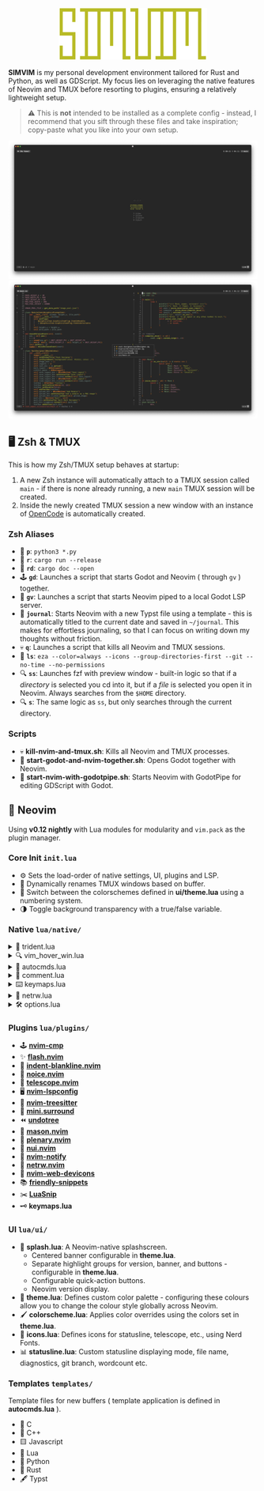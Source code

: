 <p align="center">
  <img src="media/simvim.png" width="300">
</p>

**SIMVIM** is my personal development environment tailored for Rust and Python, as well as GDScript. My focus lies on leveraging the native features of Neovim and TMUX before resorting to plugins, ensuring a relatively lightweight setup.

> ⚠️ This is **not** intended to be installed as a complete config - instead, I recommend that you sift through these files and take inspiration; copy-paste what you like into your own setup.

![1](media/1.png)
![2](media/2.png)

## 🖥️ Zsh & TMUX
This is how my Zsh/TMUX setup behaves at startup:
1. A new Zsh instance will automatically attach to a TMUX session called `main` - if there is none already running, a new `main` TMUX session will be created.
2. Inside the newly created TMUX session a new window with an instance of [OpenCode](https://opencode.ai/docs/) is automatically created.

### Zsh Aliases
- 🐍 **`p`**: `python3 *.py`
- 🦀 **`r`**: `cargo run --release`
- 🦀 **`rd`**: `cargo doc --open`
- 🕹️ **`gd`**: Launches a script that starts Godot and Neovim ( through `gv` ) together.
- 🚀 **`gv`**: Launches a script that starts Neovim piped to a local Godot LSP server.
- 📔 **`journal`**: Starts Neovim with a new Typst file using a template - this is automatically titled to the current date and saved in `~/journal`. This makes for effortless journaling, so that I can focus on writing down my thoughts without friction.
- 💀 **`q`**: Launches a script that kills all Neovim and TMUX sessions.
- 📂 **`ls`**: `eza --color=always --icons --group-directories-first --git --no-time --no-permissions`
- 🔍 **`ss`**: Launches fzf with preview window - built-in logic so that if a *directory* is selected you cd into it, but if a *file* is selected you open it in Neovim. Always searches from the `$HOME` directory.
- 🔍 **`s`**: The same logic as `ss`, but only searches through the current directory.

### Scripts
- 💀 **kill-nvim-and-tmux.sh**: Kills all Neovim and TMUX processes.
- 🚀 **start-godot-and-nvim-together.sh**: Opens Godot together with Neovim.
- 🔧 **start-nvim-with-godotpipe.sh**: Starts Neovim with GodotPipe for editing GDScript with Godot.

## 📝 Neovim
Using **v0.12 nightly** with Lua modules for modularity and `vim.pack` as the plugin manager.

### Core Init `init.lua`
- ⚙️ Sets the load-order of native settings, UI, plugins and LSP.
- 📌 Dynamically renames TMUX windows based on buffer.
- 🎨 Switch between the colorschemes defined in **ui/theme.lua** using a numbering system.
- 🌗 Toggle background transparency with a true/false variable.

### Native `lua/native/`

<details>
  <summary>🔱 trident.lua</summary>

<img src="media/trident.gif" width="400" />

A Neovim-native interpretation of [harpoon](https://github.com/ThePrimeagen/harpoon/tree/harpoon2).
- Buffers can not be added manually like in harpoon, but are instead added and subtracted from the list automatically.
- A maximum of 6 buffers are allowed on the list at once (to minimize visual noise) - this is easily configurable if you find it limiting.
- The list automatically rotates sequentially when any listed buffers are closed or deleted.
- Uses **nvim-web-devicons** to get filetype icons in the list - if **nvim-web-devicons** is malfunctioning or isn't installed, Trident defaults to a configurable fallback icon to avoid errors.
- Hit the prefix `"` to initiate Trident, then hit the number corresponding to the buffer you wish to open. The prefix is easily altered within **trident.lua**.

</details>

<details>
  <summary>🔍 vim_hover_win.lua</summary>

<img src="media/lsp_hover_win.gif" width="400" />

- Quick reference at cursor hover.
- Configurable max window size and width.
- No toggle, always on. To turn it off, do so manually in **init.lua**.

</details>

<details>
  <summary>🚀 autocmds.lua</summary>

#### Write & Formatting
- Autosave every 8th time normal mode is entered.
- Format buffer on save using LSP or Tree-sitter.
- Remove trailing whitespace, extra empty lines, and empty first lines.
- Export Typst files to PDF automatically.
- Make shell scripts executable on save.

#### File & Directory Management
- Load a template when opening a new file, if available.
- Automatically change working directory to current buffer's folder.
- Create directories automatically before saving files.
- Ensure undo directory exists.

#### Cursor Management
- Restore cursor position when reopening a buffer.
- Highlight cursorline in active windows (ignored in Telescope).
- Temporarily highlight yanked text.

#### Terminal Management
- Automatically enter insert mode in terminal buffers.
- Close terminal buffer when the process exits.

#### User Interface Tweaks
- Disable automatic comment insertion on new lines.
- Enable spell checking for text, markdown, and Typst files.
- Fold paragraphs separated by empty lines.
- Auto-resize splits when the window is resized.

</details>

<details>
  <summary>📝 comment.lua</summary>

Native commenting logic.

</details>

<details>
  <summary>⌨️ keymaps.lua</summary>

Note that I'm using my own Swedish version of Workman on a 42-key split keyboard, so my keymaps may not make sense for someone with (for example) a qwerty US-layout.

</details>

<details>
  <summary>📁 netrw.lua</summary>

Customization for the built-in file explorer, including keymaps.

</details>

<details>
  <summary>🛠️ options.lua</summary>

Global Neovim options.

</details>

### Plugins `lua/plugins/`
- 🕹️ [**nvim-cmp**](https://github.com/hrsh7th/nvim-cmp)
- ✨ [**flash.nvim**](https://github.com/folke/flash.nvim)
- 📏 [**indent-blankline.nvim**](https://github.com/lukas-reineke/indent-blankline.nvim)
- 💬 [**noice.nvim**](https://github.com/folke/noice.nvim)
- 🔭 [**telescope.nvim**](https://github.com/nvim-telescope/telescope.nvim)
- 🖥️ [**nvim-lspconfig**](https://github.com/neovim/nvim-lspconfig)
- 🌳 [**nvim-treesitter**](https://github.com/nvim-treesitter/nvim-treesitter)
- 🔗 [**mini.surround**](https://github.com/echasnovski/mini.surround)
- ⏪ [**undotree**](https://github.com/mbbill/undotree)
- 🧰 [**mason.nvim**](https://github.com/williamboman/mason.nvim)
- 🔧 [**plenary.nvim**](https://github.com/nvim-lua/plenary.nvim)
- 🎨 [**nui.nvim**](https://github.com/MunifTanjim/nui.nvim)
- 🔔 [**nvim-notify**](https://github.com/rcarriga/nvim-notify)
- 📁 [**netrw.nvim**](https://github.com/prichrd/netrw.nvim)
- 🌟 [**nvim-web-devicons**](https://github.com/nvim-tree/nvim-web-devicons)
- 📚 [**friendly-snippets**](https://github.com/rafamadriz/friendly-snippets)
- ✂️ [**LuaSnip**](https://github.com/L3MON4D3/LuaSnip)
- 🗝️ **keymaps.lua**

### UI `lua/ui/`
- 🎉 **splash.lua**: A Neovim-native splashscreen.
    - Centered banner configurable in **theme.lua**.
    - Separate highlight groups for version, banner, and buttons - configurable in **theme.lua**.
    - Configurable quick-action buttons.
    - Neovim version display.
- 🎨 **theme.lua**: Defines custom color palette - configuring these colours allow you to change the colour style globally across Neovim.
- 🖌️ **colorscheme.lua**: Applies color overrides using the colors set in **theme.lua**.
- 🌟 **icons.lua**: Defines icons for statusline, telescope, etc., using Nerd Fonts.
- 📊 **statusline.lua**: Custom statusline displaying mode, file name, diagnostics, git branch, wordcount etc.

### Templates `templates/`
Template files for new buffers ( template application is defined in **autocmds.lua** ).
- 🐚 C
- 🔵 C++
- 🟨 Javascript
- 🌙 Lua
- 🐍 Python
- 🦀 Rust
- 🖋️ Typst
